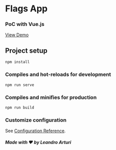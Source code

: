 # Flags App

### PoC with Vue.js
[View Demo](https://vue-flags-api.netlify.app)

## Project setup
```
npm install
```

### Compiles and hot-reloads for development
```
npm run serve
```

### Compiles and minifies for production
```
npm run build
```

### Customize configuration
See [Configuration Reference](https://cli.vuejs.org/config/).


##### Made with ❤️ by Leandro Arturi
